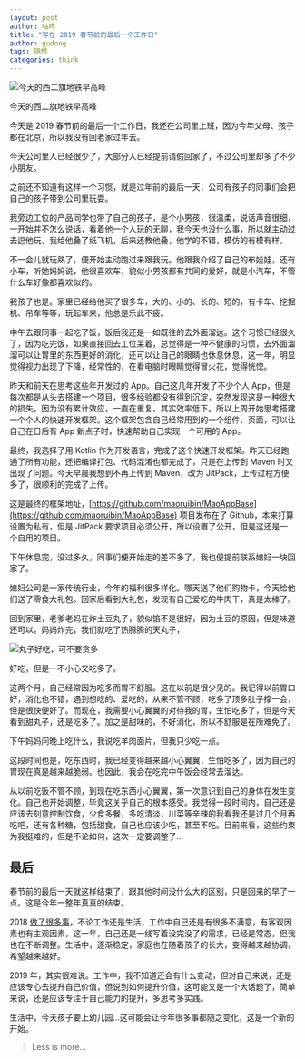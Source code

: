 ```yaml
---
layout: post
author: 咕咚
title: "写在 2019 春节前的最后一个工作日"
author: gudong
tags: 随想
categories: think
---
```


![今天的西二旗地铁早高峰](https://upload-images.jianshu.io/upload_images/588640-c4e3d11b2fd505a3.png?imageMogr2/auto-orient/strip%7CimageView2/2/w/1240)

<figcaption class="caption">今天的西二旗地铁早高峰</figcaption>


今天是 2019 春节前的最后一个工作日，我还在公司里上班，因为今年父母、孩子都在北京，所以我没有回老家过年去。

今天公司里人已经很少了，大部分人已经提前请假回家了，不过公司里却多了不少小朋友。

之前还不知道有这样一个习惯，就是过年前的最后一天，公司有孩子的同事们会把自己的孩子带到公司里玩耍。

我旁边工位的产品同学也带了自己的孩子，是个小男孩，很温柔，说话声音很细，一开始并不怎么说话，看着他一个人玩的无聊，我今天也没什么事，所以就主动过去逗他玩，我给他叠了纸飞机，后来还教他叠，他学的不错，模仿的有模有样。

不一会儿就玩熟了，便开始主动跑过来跟我玩。他跟我介绍了自己的布娃娃，还有小车，听她妈妈说，他很喜欢车，貌似小男孩都有共同的爱好，就是小汽车，不管什么车好像都喜欢似的。

我孩子也是。家里已经给他买了很多车，大的、小的、长的、短的，有卡车、挖掘机、吊车等等，玩起车来，他总是乐此不疲。

中午去跟同事一起吃了饭，饭后我还是一如既往的去外面溜达。这个习惯已经很久了，因为吃完饭，如果直接回去工位呆着，总觉得是一种不健康的习惯，去外面溜溜可以让胃里的东西更好的消化，还可以让自己的眼睛也休息休息，这一年，明显觉得视力出现了下降，经常性的，在看电脑时眼睛觉得冒火花，觉得恍惚。

昨天和前天在思考这些年开发过的 App。自己这几年开发了不少个人 App，但是每次都是从头去搭建一个项目，很多经验都没有得到沉淀，突然发现这是一种很大的损失，因为没有累计效应，一直在重复，其实效率低下。所以上周开始思考搭建一个个人的快速开发框架。这个框架包含自己经常用到的一个组件、页面，可以让自己在日后有 App 新点子时，快速帮助自己实现一个可用的 App。

最终，我选择了用 Kotlin 作为开发语言，完成了这个快速开发框架。昨天已经跑通了所有功能，还把编译打包、代码混淆也都完成了，只是在上传到 Maven 时又出现了问题。今天早晨我想到不再上传到 Maven，改为 JitPack，上传过程方便多了，很顺利的完成了上传。

这是最终的框架地址，[https://github.com/maoruibin/MaoAppBase](https://github.com/maoruibin/MaoAppBase) 项目发布在了 Github，本来打算设置为私有，但是 JitPack 要求项目必须公开，所以设置了公开，但是这还是一个自用的项目。

下午休息完，没过多久，同事们便开始走的差不多了，我也便提前联系媳妇一块回家了。

媳妇公司是一家传统行业，今年的福利很多样化。哪天送了他们购物卡，今天给他们送了零食大礼包。回家后看到大礼包，发现有自己爱吃的牛肉干，真是太棒了。

回到家里，老爹老妈在炸土豆丸子，貌似馅不是很好，因为土豆的原因，但是味道还可以，妈妈炸完，我们就吃了热腾腾的天丸子，

![丸子好吃，可不要贪多](https://upload-images.jianshu.io/upload_images/588640-684529d359982170.png?imageMogr2/auto-orient/strip%7CimageView2/2/w/1240)

好吃，但是一不小心又吃多了。

这两个月，自己经常因为吃多而胃不舒服。这在以前是很少见的。我记得以前胃口好，消化也不错，遇到想吃的、爱吃的，从来不管不顾，吃多了顶多肚子撑一会，但是很快便好了。而现在，我需要小心翼翼的对待我的胃，生怕吃多了，但是今天看到甜丸子，还是吃多了。加之是甜味的，不好消化，所以不舒服是在所难免了。

下午妈妈问晚上吃什么，我说吃羊肉面片，但我只少吃一点。

这段时间也是，吃东西时，我已经变得越来越小心翼翼，生怕吃多了，因为自己的胃现在真是越来越脆弱。也因此，我会在吃完中午饭会经常去溜达。

从以前吃饭不管不顾，到现在吃东西小心翼翼，第一次意识到自己的身体在发生变化。自己也开始调整，毕竟这关乎自己的根本感受。我觉得一段时间内，自己还是应该去刻意控制饮食，少食多餐，多吃清淡，川菜等辛辣的我看我还是过几个月再吃吧，还有各种糖，包括甜食，自己也应该少吃，甚至不吃。目前来看，这些约束为我挺难的，但是不论如何，这次一定要调整了...

## 最后

春节前的最后一天就这样结束了，跟其他时间没什么大的区别，只是回来的早了一点。这是今年一整年真真的结束。

2018 [做了很多事](https://gudong.name/2018/12/31/2018-summary.html)，不论工作还是生活，工作中自己还是有很多不满意，有客观因素也有主观因素，这一年，自己还是一线写着没完没了的需求，已经是常态，但我也在不断调整。生活中，逐渐稳定，家庭也在随着孩子的长大，变得越来越协调，希望越来越好。

2019 年，其实很难说。工作中，我不知道还会有什么变动，但对自己来说，还是应该专心去提升自己价值，但说到如何提升价值，这可能又是一个大话题了，简单来说，还是应该专注于自己能力的提升，多思考多实践。

生活中，今天孩子要上幼儿园…这可能会让今年很多事都随之变化，这是一个新的开始。

>  Less is more… 



